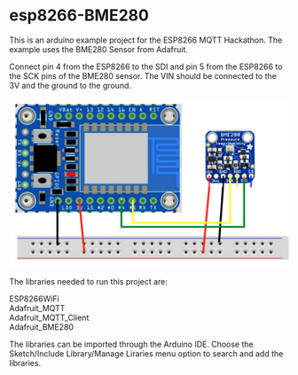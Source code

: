 # esp8266-BME280
This is an arduino example project for the ESP8266 MQTT Hackathon.
The example uses the BME280 Sensor from Adafruit.

Connect pin 4 from the ESP8266 to the SDI and pin 5 from the ESP8266 to the SCK pins of the BME280 sensor. The VIN should be connected to the 3V and the ground to the ground.

![My image](https://github.com/coding-with-craftsmen/esp8266-BME280/blob/master/BME280%20Wiring.png)

The libraries needed to run this project are:

ESP8266WiFi<br>
Adafruit_MQTT<br>
Adafruit_MQTT_Client<br>
Adafruit_BME280

The libraries can be imported through the Arduino IDE. Choose the Sketch/Include Library/Manage Liraries menu option to search and add the libraries.
